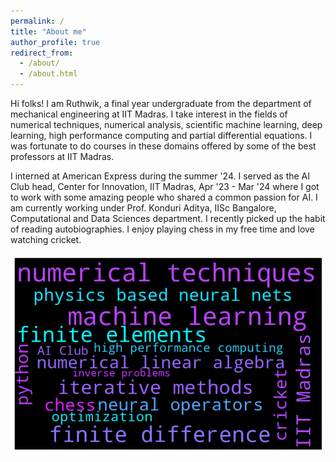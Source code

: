 ```yaml
---
permalink: /
title: "About me"
author_profile: true
redirect_from: 
  - /about/
  - /about.html
---
```


Hi folks! I am Ruthwik, a final year undergraduate from the department of mechanical engineering at IIT Madras. I take interest in the fields of numerical techniques, numerical analysis, scientific machine learning, deep learning, high performance computing and partial differential equations. I was fortunate to do courses in these domains offered by some of the best professors at IIT Madras. 

I interned at American Express during the summer '24. I served as the AI Club head, Center for Innovation, IIT Madras, Apr '23 - Mar '24 where I got to work with some amazing people who shared a common passion for AI. I am currently working under Prof. Konduri Aditya, IISc Bangalore, Computational and Data Sciences department. I recently picked up the habit of reading autobiographies. I enjoy playing chess in my free time and love watching cricket.


![my current research interests](/images/self_desp.png)
